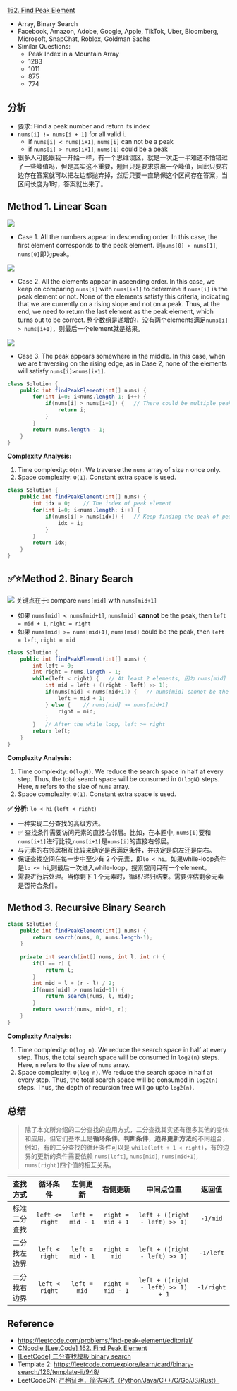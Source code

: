 [162. Find Peak Element](https://leetcode.com/problems/find-peak-element/)


* Array, Binary Search
* Facebook, Amazon, Adobe, Google, Apple, TikTok, Uber, Bloomberg, Microsoft, SnapChat, Roblox, Goldman Sachs
* Similar Questions:
    * Peak Index in a Mountain Array
    * 1283
    * 1011
    * 875
    * 774
  

## 分析
* 要求: Find a peak number and return its index
* `nums[i] != nums[i + 1]` for all valid i.
  * if `nums[i] < nums[i+1]`, `nums[i]` can not be a peak
  * if `nums[i] > nums[i+1]`, `nums[i]` could be a peak
* 很多人可能跟我一开始一样，有一个思维误区，就是一次走一半难道不怕错过了一些峰值吗，但是其实这不重要，题目只是要求求出一个峰值，因此只要右边存在答案就可以把左边都抛弃掉，然后只要一直确保这个区间存在答案，当区间长度为1时，答案就出来了。

## Method 1. Linear Scan
![](images/0162_Find_Peak_Case1.PNG)
* Case 1. All the numbers appear in descending order. In this case, the first element corresponds to the peak element. 则`nums[0] > nums[1]`, `nums[0]`即为peak。

![](images/0162_Find_Peak_Case2.PNG)
* Case 2. All the elements appear in ascending order. In this case, we keep on comparing `nums[i]` with `nums[i+1]` to determine if `nums[i]` is the peak element or not. None of the elements satisfy this criteria, indicating that we are currently on a rising slope and not on a peak. Thus, at the end, we need to return the last element as the peak element, which turns out to be correct. 整个数组是递增的，没有两个elements满足`nums[i] > nums[i+1]`，则最后一个element就是结果。

![](images/0162_Find_Peak_Case3.PNG)
* Case 3. The peak appears somewhere in the middle. In this case, when we are traversing on the rising edge, as in Case 2, none of the elements will satisfy `nums[i]>nums[i+1]`.

```Java
class Solution {
    public int findPeakElement(int[] nums) {
        for(int i=0; i<nums.length-1; i++) {
            if(nums[i] > nums[i+1]) {   // There could be multiple peaks, and we just need to find out any one of them
                return i;
            }
        }
        return nums.length - 1;
    }
}
```
**Complexity Analysis:**
1. Time complexity: `O(n)`. We traverse the `nums` array of size `n` once only.
2. Space complexity: `O(1)`. Constant extra space is used.

```java
class Solution {
    public int findPeakElement(int[] nums) {
        int idx = 0;    // The index of peak element
        for(int i=0; i<nums.length; i++) {
            if(nums[i] > nums[idx]) {   // Keep finding the peak of peaks
                idx = i;
            }
        }
        return idx;
    }
}
```


## ✅⭐Method 2. Binary Search
![](images/0162_BinarySearch.png)
关键点在于: compare `nums[mid]` with `nums[mid+1]`
* 如果 `nums[mid] < nums[mid+1]`, `nums[mid]` **cannot** be the peak, then `left = mid + 1`, `right = right`
* 如果 `nums[mid] >= nums[mid+1]`, `nums[mid]` could be the peak, then `left = left`, `right = mid`
```java 
class Solution {
    public int findPeakElement(int[] nums) {
        int left = 0;
        int right = nums.length - 1;
        while(left < right) {   // At least 2 elements, 因为 nums[mid] 与 nums[mid+1] 要进行比较，所以至少需要两个元素
            int mid = left + ((right - left) >> 1);
            if(nums[mid] < nums[mid+1]) {   // nums[mid] cannot be the peak
                left = mid + 1;
            } else {    // nums[mid] >= nums[mid+1]
                right = mid;
            }
        }   // After the while loop, left >= right
        return left;
    }
}
```
**Complexity Analysis:**
1. Time complexity: `O(logN)`. We reduce the search space in half at every step. Thus, the total search space will be consumed in `O(logN)` steps. Here, `N` refers to the size of `nums` array.
2. Space complexity: `O(1)`. Constant extra space is used.

**✅ 分析:** `lo < hi` (`left < right`)
* 一种实现二分查找的高级方法。
* ✅ 查找条件需要访问元素的直接右邻居。比如，在本题中, `nums[i]`要和`nums[i+1]`进行比较,`nums[i+1]`是`nums[i]`的直接右邻居。
* 与元素的右邻居相互比较来确定是否满足条件，并决定是向左还是向右。
* 保证查找空间在每一步中至少有 2 个元素，即`lo < hi`。如果while-loop条件是`lo <= hi`,则最后一次进入while-loop，搜索空间只有一个element。
* 需要进行后处理。当你剩下 1 个元素时，循环/递归结束。需要评估剩余元素是否符合条件。


## Method 3. Recursive Binary Search
```Java 
class Solution {
    public int findPeakElement(int[] nums) {
        return search(nums, 0, nums.length-1);
    }
    
    private int search(int[] nums, int l, int r) {
        if(l == r) {
            return l;
        }
        int mid = l + (r - l) / 2;
        if(nums[mid] > nums[mid+1]) {
            return search(nums, l, mid);
        }
        return search(nums, mid+1, r);
    }
}
```
**Complexity Analysis:**
1. Time complexity: `O(log n)`. We reduce the search space in half at every step. Thus, the total search space will be consumed in `log2(n)` steps. Here, `n` refers to the size of `nums` array.
2. Space complexity: `O(log n)`. We reduce the search space in half at every step. Thus, the total search space will be consumed in `log2(n)` steps. Thus, the depth of recursion tree will go upto `log2(n)`. 


## 总结
> 除了本文所介绍的二分查找的应用方式，二分查找其实还有很多其他的变体和应用，但它们基本上是**循环条件**，**判断条件**，**边界更新方法**的不同组合，
> 例如，有的二分查找的循环条件可以是 `while(left + 1 < right)`，有的边界的更新的条件需要依赖 `nums[left]`, `nums[mid]`, `nums[mid+1]`, `nums[right]`四个值的相互关系。

| 查找方式        | 循环条件           | 左侧更新           | 右侧更新           | 中间点位置                             | 返回值         |
| :--------:     | :-------:         | :-------:         | :-------:         | :---------:                           | :-----:       |
| 标准二分查找    | `left <= right`   | `left = mid - 1`  | `right = mid + 1` | `left + ((right - left) >> 1)`        | `-1/mid`      |
| 二分找左边界    | `left < right`    | `left = mid - 1`  | `right = mid`     | `left + ((right - left) >> 1)`        | `-1/left`     |
| 二分找右边界    | `left < right`    | `left = mid`      | `right = mid - 1` | `left + ((right - left) >> 1) + 1`    | `-1/right`    |


## Reference
* https://leetcode.com/problems/find-peak-element/editorial/
* [CNoodle [LeetCode] 162. Find Peak Element](https://www.cnblogs.com/cnoodle/p/11791474.html)
* [[LeetCode] 二分查找模板 binary search](https://www.cnblogs.com/cnoodle/p/14267991.html)
* Template 2: https://leetcode.com/explore/learn/card/binary-search/126/template-ii/948/
* LeetCodeCN: [严格证明，简洁写法（Python/Java/C++/C/Go/JS/Rust）](https://leetcode.cn/problems/find-peak-element/solutions/1987497/by-endlesscheng-9ass/)
